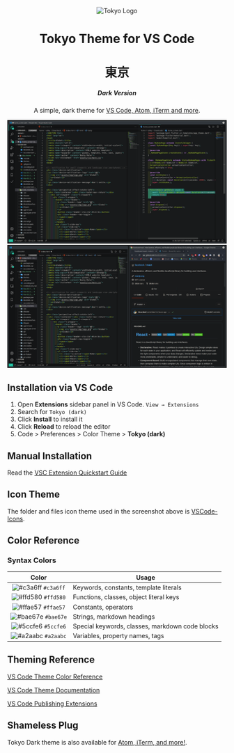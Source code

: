 <p align="center">
  <img alt="Tokyo Logo" src="https://raw.githubusercontent.com/Salah-Akil/darkreader-vscode-dark/master/images/logo.png" width="100" />
</p>
<h1 align="center">
  Tokyo Theme for VS Code
</h1>
<h1 align="center">東京</h1>
<h5 align="center">
  Dark Version
</h5>
<p align="center">
  A simple, dark theme for <a href="https://google.com/">VS Code, Atom, iTerm and more</a>.
</p>


![demo](https://raw.githubusercontent.com/Salah-Akil/darkreader-vscode-dark/master/images/theme-dark.png)
![demo](https://raw.githubusercontent.com/Salah-Akil/darkreader-vscode-dark/master/images/theme-dark-dual.png)

## Installation via VS Code

1. Open **Extensions** sidebar panel in VS Code. `View → Extensions`
2. Search for `Tokyo (dark)`
3. Click **Install** to install it
4. Click **Reload** to reload the editor
5. Code > Preferences > Color Theme > **Tokyo (dark)**

## Manual Installation

Read the [VSC Extension Quickstart Guide](https://github.com/Salah-Akil/darkreader-vscode-dark/blob/master/vsc-extension-quickstart.md)

## Icon Theme

The folder and files icon theme used in the screenshot above is [VSCode-Icons](https://marketplace.visualstudio.com/items?itemName=vscode-icons-team.vscode-icons).

## Color Reference

### Syntax Colors

|                               Color                                | Usage                                           |
| :----------------------------------------------------------------: | ----------------------------------------------- |
| ![#c3a6ff](https://via.placeholder.com/10/c3a6ff?text=+) `#c3a6ff` | Keywords, constants, template literals          |
| ![#ffd580](https://via.placeholder.com/10/ffd580?text=+) `#ffd580` | Functions, classes, object literal keys         |
| ![#ffae57](https://via.placeholder.com/10/ffae57?text=+) `#ffae57` | Constants, operators                            |
| ![#bae67e](https://via.placeholder.com/10/bae67e?text=+) `#bae67e` | Strings, markdown headings                      |
| ![#5ccfe6](https://via.placeholder.com/10/5ccfe6?text=+) `#5ccfe6` | Special keywords, classes, markdown code blocks |
| ![#a2aabc](https://via.placeholder.com/10/a2aabc?text=+) `#a2aabc` | Variables, property names, tags                 |


## Theming Reference

[VS Code Theme Color Reference](https://code.visualstudio.com/docs/getstarted/theme-color-reference)

[VS Code Theme Documentation](https://code.visualstudio.com/docs/extensions/themes-snippets-colorizers)

[VS Code Publishing Extensions](https://code.visualstudio.com/docs/extensions/publish-extension)


## Shameless Plug

Tokyo Dark theme is also available for [Atom, iTerm, and more!](https://google.com/).
